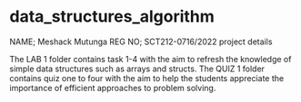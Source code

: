 # data_structures_algorithm
NAME; Meshack Mutunga
REG NO; SCT212-0716/2022
project details

The LAB 1 folder contains task 1-4 with the aim to refresh the knowledge of simple data structures such as  arrays and structs.
The QUIZ 1 folder contains quiz one to four with the aim to help the students appreciate the importance of efficient approaches to problem solving.
